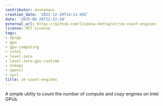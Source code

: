 ```yaml
---
contributor: anonymous
creation_date: '2022-12-20T14:11:49Z'
date: '2025-06-20T12:22:10'
external_url: https://github.com/lisanna-dettwyler/ze-count-engines
license: MIT License
tags:
- dpcpp
- gpu
- gpu-computing
- intel
- level-zero
- level-zero-gpu-runtime
- oneapi
- opencl
- sycl
title: ze-count-engines
---
```


A simple utility to count the number of compute and copy engines on Intel GPUs.
